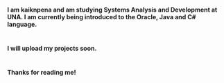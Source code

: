 #### I am kaiknpena and am studying Systems Analysis and Development at UNA. I am currently being introduced to the Oracle, Java and C# language.
#
#### I will upload my projects soon.
#
#### Thanks for reading me!
